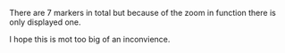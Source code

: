 There are 7 markers in total but because of the zoom in function there is only displayed one.

I hope this is mot too big of an inconvience.
